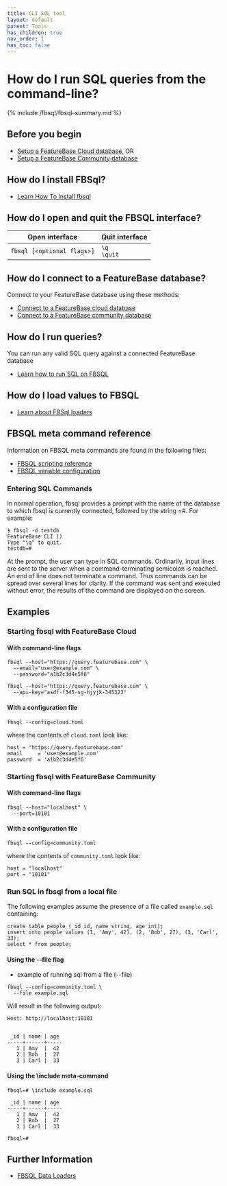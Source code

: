 ```yaml
---
title: CLI SQL tool
layout: default
parent: Tools
has_children: true
nav_order: 1
has_toc: false
---
```


<!-- look at https://github.com/FeatureBaseDB/sql-examples/blob/main/data/spotify/readme.md for in context examples that explain stuff that's in here-->

# How do I run SQL queries from the command-line?

{% include /fbsql/fbsql-summary.md %}

## Before you begin

* [Setup a FeatureBase Cloud database](/docs/cloud/cloud-home), OR
* [Setup a FeatureBase Community database](/docs/community/com-home)

## How do I install FBSql?

* [Learn How To Install fbsql](/docs/tools/fbsql/fbsql-install)

## How do I open and quit the FBSQL interface?

| Open interface | Quit interface |
|---|---|
| `fbsql [<optional flags>]` | `\q`<br/>`\quit` |

## How do I connect to a FeatureBase database?

Connect to your FeatureBase database using these methods:
* [Connect to a FeatureBase cloud database](/docs/tools/fbsql/fbsql-connect-cloud-db)
* [Connect to a FeatureBase community database](/docs/tools/fbsql/fbsql-connect-com-db)

## How do I run queries?

You can run any valid SQL query against a connected FeatureBase database

* [Learn how to run SQL on FBSQL](/docs/tools/fbsql/fbsql-running-sql.md)

## How do I load values to FBSQL

* [Learn about FBSql loaders](/docs/tools/fbsql/fbsql-loaders)

## FBSQL meta command reference

Information on FBSQL meta commands are found in the following files:

* [FBSQL scripting reference](/docs/tools/fbsql/fbsql-scripting)
* [FBSQL variable configuration](/docs/tools/fbsql/fbsql-set-variable)

### Entering SQL Commands

In normal operation, fbsql provides a prompt with the name of the database to which fbsql is currently connected, followed by the string =#. For example:

```
$ fbsql -d testdb
FeatureBase CLI ()
Type "\q" to quit.
testdb=#
```

At the prompt, the user can type in SQL commands. Ordinarily, input lines are sent to the server when a command-terminating semicolon is reached. An end of line does not terminate a command. Thus commands can be spread over several lines for clarity. If the command was sent and executed without error, the results of the command are displayed on the screen.


## Examples

### Starting fbsql with FeatureBase Cloud

#### With command-line flags
```
fbsql --host="https://query.featurebase.com" \
  --email="user@example.com" \
  --password="a1b2c3d4e5f6"
```
```
fbsql --host="https://query.featurebase.com" \
  --api-key="asdf-f345-sg-hjyjk-345323"
```

#### With a configuration file

```
fbsql --config=cloud.toml
```

where the contents of `cloud.toml` look like:

```
host = "https://query.featurebase.com"
email     = 'user@example.com'
password  = 'a1b2c3d4e5f6'
```

### Starting fbsql with FeatureBase Community

#### With command-line flags
```
fbsql --host="localhost" \
  --port=10101
```

#### With a configuration file

```
fbsql --config=community.toml
```

where the contents of `community.toml` look like:

```
host = "localhost"
port = "10101"
```

### Run SQL in fbsql from a local file

The following examples assume the presence of a file called `example.sql` containing:

```
create table people (_id id, name string, age int);
insert into people values (1, 'Amy', 42), (2, 'Bob', 27), (3, 'Carl', 33);
select * from people;
```

#### Using the --file flag
- example of running sql from a file (--file)

```
fbsql --config=community.toml \
  --file example.sql
```

Will result in the following output:

```
Host: http://localhost:10101


 _id | name | age
-----+------+-----
   1 | Amy  |  42
   2 | Bob  |  27
   3 | Carl |  33
```

#### Using the \include meta-command

```
fbsql=# \include example.sql

 _id | name | age
-----+------+-----
   1 | Amy  |  42
   2 | Bob  |  27
   3 | Carl |  33

fbsql=#
```

## Further Information

* [FBSQL Data Loaders](/docs/tools/fbsql/fbsql-loaders)
